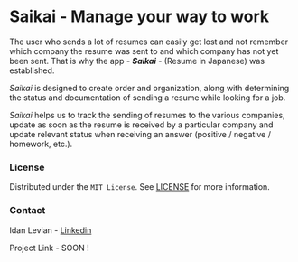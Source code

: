 # Saikai - Manage your way to work

The user who sends a lot of resumes can easily get lost and not remember which company the resume was sent to and which company has not yet been sent. That is why the app - **_Saikai_** - (Resume in Japanese) was established.

_Saikai_ is designed to create order and organization, along with determining the status and documentation of sending a resume while looking for a job.

_Saikai_ helps us to track the sending of resumes to the various companies, update as soon as the resume is received by a particular company and update relevant status when receiving an answer (positive / negative / homework, etc.).

### License

Distributed under the `MIT License`. See [LICENSE](https://github.com/eidan66/Saikai/blob/main/LICENSE) for more information.

### Contact

Idan Levian - [Linkedin](https://www.linkedin.com/in/idanlevian/)

Project Link - SOON !

